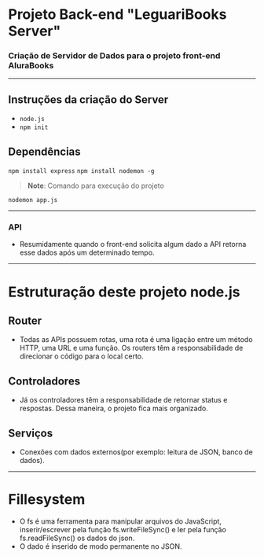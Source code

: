 # Projeto Back-end "LeguariBooks Server"

### Criação de Servidor de Dados para o  projeto front-end AluraBooks

*******

## Instruções da criação do Server
- `node.js`
- `npm init`


## Dependências

`npm install express`
`npm install nodemon -g`


> **Note**: Comando para execução do projeto

`nodemon app.js`

*******
### API
- Resumidamente quando o front-end solicita algum dado a API retorna esse dados após um determinado tempo.

*******

# Estruturação deste projeto node.js

## Router

- Todas as APIs possuem rotas, uma rota é uma ligação entre um método HTTP, uma URL e uma função. Os routers têm a responsabilidade de direcionar o código para o local certo.

## Controladores

- Já os controladores têm a responsabilidade de retornar status e respostas. Dessa maneira, o projeto fica mais organizado.

## Serviços

- Conexões com dados externos(por exemplo: leitura de JSON, banco de dados).

*******

# Fillesystem

 - O fs é uma ferramenta para manipular arquivos do JavaScript, inserir/escrever pela função fs.writeFileSync() e ler  pela função fs.readFileSync() os dados do json.
 - O dado é inserido de modo permanente no JSON.
